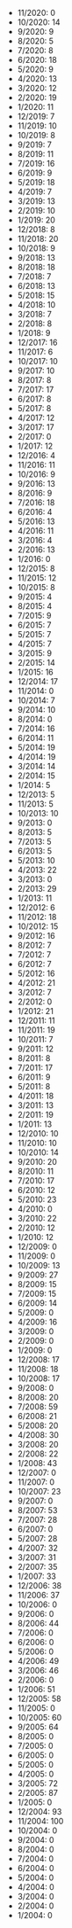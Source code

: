 *  11/2020: 0
*  10/2020: 14
*  9/2020: 9
*  8/2020: 5
*  7/2020: 8
*  6/2020: 18
*  5/2020: 9
*  4/2020: 13
*  3/2020: 12
*  2/2020: 19
*  1/2020: 11
*  12/2019: 7
*  11/2019: 10
*  10/2019: 8
*  9/2019: 7
*  8/2019: 11
*  7/2019: 16
*  6/2019: 9
*  5/2019: 18
*  4/2019: 7
*  3/2019: 13
*  2/2019: 10
*  1/2019: 20
*  12/2018: 8
*  11/2018: 20
*  10/2018: 9
*  9/2018: 13
*  8/2018: 18
*  7/2018: 7
*  6/2018: 13
*  5/2018: 15
*  4/2018: 10
*  3/2018: 7
*  2/2018: 8
*  1/2018: 9
*  12/2017: 16
*  11/2017: 6
*  10/2017: 10
*  9/2017: 10
*  8/2017: 8
*  7/2017: 17
*  6/2017: 8
*  5/2017: 8
*  4/2017: 12
*  3/2017: 17
*  2/2017: 0
*  1/2017: 12
*  12/2016: 4
*  11/2016: 11
*  10/2016: 9
*  9/2016: 13
*  8/2016: 9
*  7/2016: 18
*  6/2016: 4
*  5/2016: 13
*  4/2016: 11
*  3/2016: 4
*  2/2016: 13
*  1/2016: 0
*  12/2015: 8
*  11/2015: 12
*  10/2015: 8
*  9/2015: 4
*  8/2015: 4
*  7/2015: 9
*  6/2015: 7
*  5/2015: 7
*  4/2015: 7
*  3/2015: 9
*  2/2015: 14
*  1/2015: 16
*  12/2014: 17
*  11/2014: 0
*  10/2014: 7
*  9/2014: 10
*  8/2014: 0
*  7/2014: 16
*  6/2014: 11
*  5/2014: 19
*  4/2014: 19
*  3/2014: 14
*  2/2014: 15
*  1/2014: 5
*  12/2013: 5
*  11/2013: 5
*  10/2013: 10
*  9/2013: 0
*  8/2013: 5
*  7/2013: 5
*  6/2013: 5
*  5/2013: 10
*  4/2013: 22
*  3/2013: 0
*  2/2013: 29
*  1/2013: 11
*  12/2012: 6
*  11/2012: 18
*  10/2012: 15
*  9/2012: 16
*  8/2012: 7
*  7/2012: 7
*  6/2012: 7
*  5/2012: 16
*  4/2012: 21
*  3/2012: 7
*  2/2012: 0
*  1/2012: 21
*  12/2011: 11
*  11/2011: 19
*  10/2011: 7
*  9/2011: 12
*  8/2011: 8
*  7/2011: 17
*  6/2011: 9
*  5/2011: 8
*  4/2011: 18
*  3/2011: 13
*  2/2011: 19
*  1/2011: 13
*  12/2010: 10
*  11/2010: 10
*  10/2010: 14
*  9/2010: 20
*  8/2010: 11
*  7/2010: 17
*  6/2010: 12
*  5/2010: 23
*  4/2010: 0
*  3/2010: 22
*  2/2010: 12
*  1/2010: 12
*  12/2009: 0
*  11/2009: 0
*  10/2009: 13
*  9/2009: 27
*  8/2009: 15
*  7/2009: 15
*  6/2009: 14
*  5/2009: 0
*  4/2009: 16
*  3/2009: 0
*  2/2009: 0
*  1/2009: 0
*  12/2008: 17
*  11/2008: 18
*  10/2008: 17
*  9/2008: 0
*  8/2008: 20
*  7/2008: 59
*  6/2008: 21
*  5/2008: 20
*  4/2008: 30
*  3/2008: 20
*  2/2008: 22
*  1/2008: 43
*  12/2007: 0
*  11/2007: 0
*  10/2007: 23
*  9/2007: 0
*  8/2007: 53
*  7/2007: 28
*  6/2007: 0
*  5/2007: 28
*  4/2007: 32
*  3/2007: 31
*  2/2007: 35
*  1/2007: 33
*  12/2006: 38
*  11/2006: 37
*  10/2006: 0
*  9/2006: 0
*  8/2006: 44
*  7/2006: 0
*  6/2006: 0
*  5/2006: 0
*  4/2006: 49
*  3/2006: 46
*  2/2006: 0
*  1/2006: 51
*  12/2005: 58
*  11/2005: 0
*  10/2005: 60
*  9/2005: 64
*  8/2005: 0
*  7/2005: 0
*  6/2005: 0
*  5/2005: 0
*  4/2005: 0
*  3/2005: 72
*  2/2005: 87
*  1/2005: 0
*  12/2004: 93
*  11/2004: 100
*  10/2004: 0
*  9/2004: 0
*  8/2004: 0
*  7/2004: 0
*  6/2004: 0
*  5/2004: 0
*  4/2004: 0
*  3/2004: 0
*  2/2004: 0
*  1/2004: 0